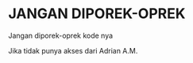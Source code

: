 <h1>JANGAN DIPOREK-OPREK</h1>
<p>Jangan diporek-oprek kode nya<p>
<p>Jika tidak punya akses dari Adrian A.M.</p>

